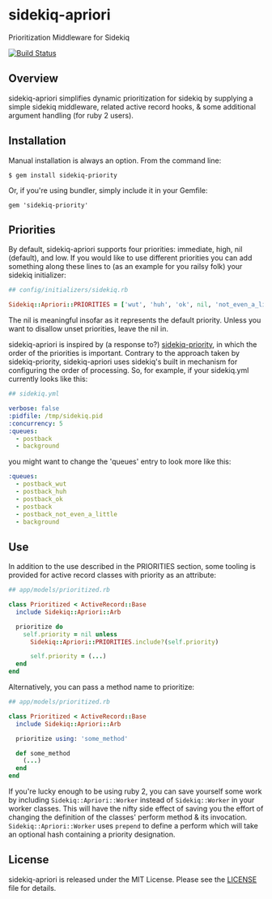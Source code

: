 sidekiq-apriori
===============
Prioritization Middleware for Sidekiq

[![Build Status](https://travis-ci.org/enova/sidekiq-apriori.png)](https://travis-ci.org/enova/sidekiq-apriori)

Overview
--------

sidekiq-apriori simplifies dynamic prioritization for sidekiq by supplying a
simple sidekiq middleware, related active record hooks, & some additional
argument handling (for ruby 2 users).

Installation
------------

Manual installation is always an option. From the command line:

    $ gem install sidekiq-priority

Or, if you're using bundler, simply include it in your Gemfile:

    gem 'sidekiq-priority'

Priorities
----------

By default, sidekiq-apriori supports four priorities: immediate, high, nil
(default), and low. If you would like to use different priorities you can
add something along these lines to (as an example for you railsy folk) your
sidekiq initializer:

```ruby
## config/initializers/sidekiq.rb

Sidekiq::Apriori::PRIORITIES = ['wut', 'huh', 'ok', nil, 'not_even_a_little']
```

The nil is meaningful insofar as it represents the default priority. Unless you
want to disallow unset priorities, leave the nil in.

sidekiq-apriori is inspired by (a response to?) [sidekiq-priority](https://github.com/socialpandas/sidekiq-priority), in which the
order of the priorities is important. Contrary to the approach taken by
sidekiq-priority, sidekiq-apriori uses sidekiq's built in mechanism for
configuring the order of processing. So, for example, if your sidekiq.yml
currently looks like this:

```yaml
## sidekiq.yml

verbose: false
:pidfile: /tmp/sidekiq.pid
:concurrency: 5
:queues:
  - postback
  - background
```

you might want to change the 'queues' entry to look more like this:

```yaml
:queues:
  - postback_wut
  - postback_huh
  - postback_ok
  - postback
  - postback_not_even_a_little
  - background
```

Use
---

In addition to the use described in the PRIORITIES section, some tooling is
provided for active record classes with priority as an attribute:

```ruby
## app/models/prioritized.rb

class Prioritized < ActiveRecord::Base
  include Sidekiq::Apriori::Arb

  prioritize do
    self.priority = nil unless
      Sidekiq::Apriori::PRIORITIES.include?(self.priority)

      self.priority = (...)
  end
end
```

Alternatively, you can pass a method name to prioritize:

```ruby
## app/models/prioritized.rb

class Prioritized < ActiveRecord::Base
  include Sidekiq::Apriori::Arb

  prioritize using: 'some_method'

  def some_method
    (...)
  end
end
```

If you're lucky enough to be using ruby 2, you can save yourself some work by
including ```Sidekiq::Apriori::Worker``` instead of ```Sidekiq::Worker``` in your
worker classes. This will have the nifty side effect of saving you the effort of
changing the definition of the classes' perform method & its invocation.
```Sidekiq::Apriori::Worker``` uses ```prepend``` to define a perform which will
take an optional hash containing a priority designation.

License
-------

sidekiq-apriori is released under the MIT License. Please see the [LICENSE](LICENSE)
file for details.
